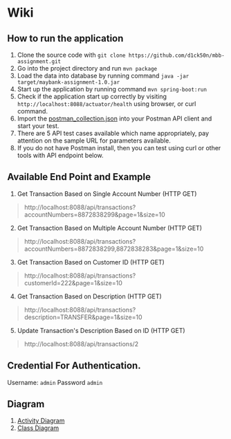
# Wiki
## How to run the application
1. Clone the source code with `git clone https://github.com/d1ck50n/mbb-assignment.git`
2. Go into the project directory and run `mvn package`
3. Load the data into database by running command `java -jar target/maybank-assignment-1.0.jar`
4. Start up the application by running command `mvn spring-boot:run`
5. Check if the application start up correctly by visiting `http://localhost:8088/actuator/health` using browser, or curl command.
6. Import the [postman_collection.json](https://github.com/d1ck50n/mbb-assignment/blob/main/postman_collection.json) into your Postman API client and start your test.
7. There are 5 API test cases available which name appropriately, pay attention on the sample URL for parameters available.
8. If you do not have Postman install, then you can test using curl or other tools with API endpoint below. 
 
## Available End Point and Example
1. Get Transaction Based on Single Account Number (HTTP GET) 
> http://localhost:8088/api/transactions?accountNumbers=8872838299&page=1&size=10
2. Get Transaction Based on Multiple Account Number (HTTP GET) 
> http://localhost:8088/api/transactions?accountNumbers=8872838299,8872838283&page=1&size=10
3. Get Transaction Based on Customer ID (HTTP GET) 
> http://localhost:8088/api/transactions?customerId=222&page=1&size=10
4. Get Transaction Based on Description (HTTP GET) 
> http://localhost:8088/api/transactions?description=TRANSFER&page=1&size=10
5. Update Transaction's Description Based on ID (HTTP GET) 
> http://localhost:8088/api/transactions/2

## Credential For Authentication.
Username: `admin`
Password `admin`

## Diagram
1. [Activity Diagram](https://github.com/d1ck50n/mbb-assignment/tree/main/diagram/activity)
2. [Class Diagram](https://github.com/d1ck50n/mbb-assignment/tree/main/diagram/class) 